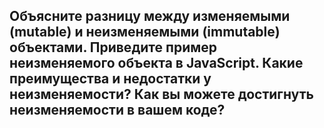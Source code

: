 ## Объясните разницу между изменяемыми (mutable) и неизменяемыми (immutable) объектами. Приведите пример неизменяемого объекта в JavaScript. Какие преимущества и недостатки у неизменяемости? Как вы можете достигнуть неизменяемости в вашем коде?